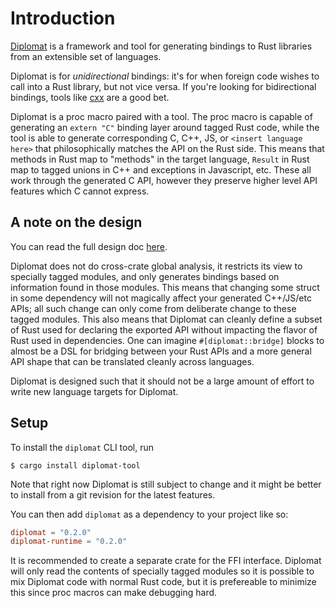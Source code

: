 # Introduction

[Diplomat] is a framework and tool for generating bindings to Rust libraries from an extensible set of languages.

Diplomat is for _unidirectional_ bindings: it's for when foreign code wishes to call into a Rust library, but not vice versa. If you're looking for bidirectional bindings, tools like [cxx](https://github.com/dtolnay/cxx) are a good bet.

Diplomat is a proc macro paired with a tool. The proc macro is capable of generating an `extern "C"` binding layer around tagged Rust code, while the tool is able to generate corresponding C, C++, JS, or `<insert language here>` that philosophically matches the API on the Rust side. This means that methods in Rust map to "methods" in the target language, `Result` in Rust map to tagged unions in C++ and exceptions in Javascript, etc. These all work through the generated C API, however they preserve higher level API features which C cannot express.

## A note on the design

You can read the full design doc [here](https://github.com/rust-diplomat/diplomat/blob/main/docs/design_doc.md). 

Diplomat does not do cross-crate global analysis, it restricts its view to specially tagged modules, and only generates bindings based on information found in those modules. This means that changing some struct in some dependency will not magically affect your generated C++/JS/etc APIs; all such change can only come from deliberate change to these tagged modules. This also means that Diplomat can cleanly define a subset of Rust used for declaring the exported API without impacting the flavor of Rust used in dependencies. One can imagine `#[diplomat::bridge]` blocks to almost be a DSL for bridging between your Rust APIs and a more general API shape that can be translated cleanly across languages.

Diplomat is designed such that it should not be a large amount of effort to write new language targets for Diplomat.


## Setup

To install the `diplomat` CLI tool, run

```shell
$ cargo install diplomat-tool
```

Note that right now Diplomat is still subject to change and it might be better to install from a git revision for the latest features.


You can then add `diplomat` as a dependency to your project like so:

```toml
diplomat = "0.2.0"
diplomat-runtime = "0.2.0"
```

It is recommended to create a separate crate for the FFI interface. Diplomat will only read the contents of specially tagged modules so it is possible to mix Diplomat code with normal Rust code, but it is prefereable to minimize this since proc macros can make debugging hard.


 [Diplomat]: https://github.com/rust-diplomat/diplomat